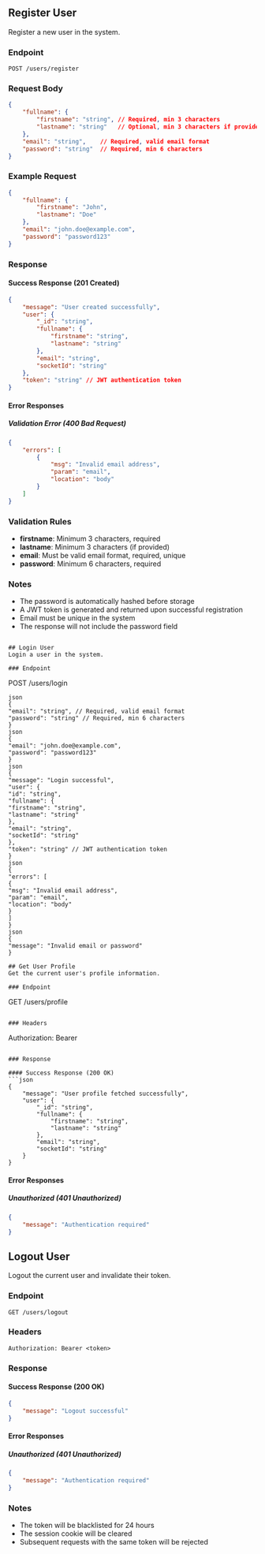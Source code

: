 ## Register User
Register a new user in the system.

### Endpoint
```
POST /users/register
```

### Request Body
```json
{
    "fullname": {
        "firstname": "string", // Required, min 3 characters
        "lastname": "string"   // Optional, min 3 characters if provided
    },
    "email": "string",    // Required, valid email format
    "password": "string"  // Required, min 6 characters
}
```

### Example Request
```json
{
    "fullname": {
        "firstname": "John",
        "lastname": "Doe"
    },
    "email": "john.doe@example.com",
    "password": "password123"
}
```

### Response

#### Success Response (201 Created)
```json
{
    "message": "User created successfully",
    "user": {
        "_id": "string",
        "fullname": {
            "firstname": "string",
            "lastname": "string"
        },
        "email": "string",
        "socketId": "string"
    },
    "token": "string" // JWT authentication token
}
```

#### Error Responses

##### Validation Error (400 Bad Request)
```json
{
    "errors": [
        {
            "msg": "Invalid email address",
            "param": "email",
            "location": "body"
        }
    ]
}
```

### Validation Rules
- **firstname**: Minimum 3 characters, required
- **lastname**: Minimum 3 characters (if provided)
- **email**: Must be valid email format, required, unique
- **password**: Minimum 6 characters, required

### Notes
- The password is automatically hashed before storage
- A JWT token is generated and returned upon successful registration
- Email must be unique in the system
- The response will not include the password field
```

## Login User
Login a user in the system.

### Endpoint
```
POST /users/login
```
json
{
"email": "string", // Required, valid email format
"password": "string" // Required, min 6 characters
}
json
{
"email": "john.doe@example.com",
"password": "password123"
}
json
{
"message": "Login successful",
"user": {
"id": "string",
"fullname": {
"firstname": "string",
"lastname": "string"
},
"email": "string",
"socketId": "string"
},
"token": "string" // JWT authentication token
}
json
{
"errors": [
{
"msg": "Invalid email address",
"param": "email",
"location": "body"
}
]
}
json
{
"message": "Invalid email or password"
}

## Get User Profile
Get the current user's profile information.

### Endpoint
```
GET /users/profile
```

### Headers
```
Authorization: Bearer <token>
```

### Response

#### Success Response (200 OK)
```json
{
    "message": "User profile fetched successfully",
    "user": {
        "_id": "string",
        "fullname": {
            "firstname": "string",
            "lastname": "string"
        },
        "email": "string",
        "socketId": "string"
    }
}
```

#### Error Responses

##### Unauthorized (401 Unauthorized)
```json
{
    "message": "Authentication required"
}
```

## Logout User
Logout the current user and invalidate their token.

### Endpoint
```
GET /users/logout
```

### Headers
```
Authorization: Bearer <token>
```

### Response

#### Success Response (200 OK)
```json
{
    "message": "Logout successful"
}
```

#### Error Responses

##### Unauthorized (401 Unauthorized)
```json
{
    "message": "Authentication required"
}
```

### Notes
- The token will be blacklisted for 24 hours
- The session cookie will be cleared
- Subsequent requests with the same token will be rejected

